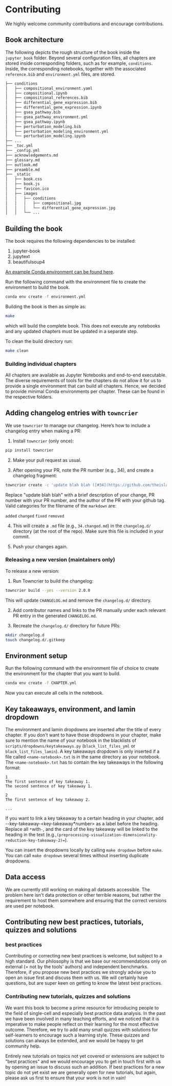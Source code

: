 # Contributing

We highly welcome community contributions and encourage contributions.

## Book architecture

The following depicts the rough structure of the book inside the `jupyter_book` folder.
Beyond several configuration files, all chapters are stored inside corresponding folders, such as for example, `conditions`.
Inside, the corresponding notebooks, together with the associated `reference.bib` and `environment.yml` files, are stored.

```bash
├── conditions
│   ├── compositional_environment.yaml
│   ├── compositional.ipynb
│   ├── compositional_references.bib
│   ├── differential_gene_expression.bib
│   ├── differential_gene_expression.ipynb
│   ├── gsea_pathway.bib
│   ├── gsea_pathway_environment.yml
│   ├── gsea_pathway.ipynb
│   ├── perturbation_modeling.bib
│   ├── perturbation_modeling_environment.yml
│   └── perturbation_modeling.ipynb
├── ...
├── _toc.yml
├── _config.yml
├── acknowledgements.md
├── glossary.md
├── outlook.md
├── preamble.md
├── _static
│   ├── book.css
│   ├── book.js
│   ├── favicon.ico
│   ├── images
│   │   ├── conditions
│   │   │   ├── compositional.jpg
│   │   │   └── differential_gene_expression.jpg
│   │   └── ...
```

## Building the book

The book requires the following dependencies to be installed:

1. jupyter-book
2. jupytext
3. beautifulsoup4

[An example Conda environment can be found here](https://github.com/theislab/single-cell-best-practices/blob/development/environment.yml).

Run the following command with the environment file to create the environment to build the book.

```bash
conda env create -f environment.yml
```

Building the book is then as simple as:

```bash
make
```

which will build the complete book. This does not execute any notebooks and any updated chapters must be updated in a separate step.

To clean the build directory run:

```bash
make clean
```

### Building individual chapters

All chapters are available as Jupyter Notebooks and end-to-end executable.
The diverse requirements of tools for the chapters do not allow it for us to provide a single environment that can build all chapters.
Hence, we decided to provide minimal Conda environments per chapter. These can be found in the respective folders.

## Adding changelog entries with `towncrier`

We use `towncrier` to manage our changelog. Here’s how to include a changelog entry when making a PR:

1. Install `towncrier` (only once):

```bash
pip install towncrier
```

2. Make your pull request as usual.

3. After opening your PR, note the PR number (e.g., 34), and create a changelog fragment:

```bash
towncrier create -c 'update blah blah ([#34](https://github.com/theislab/single-cell-best-practices/pull/34)) <sub>@seohyonkim</sub>' 34.changed.md
```

Replace "update blah blah" with a brief description of your change, PR number with your PR number, and the author of the PR with your github tag.
Valid categories for the filename of the `markdown` are:

`added`
`changed`
`fixed`
`removed`

4. This will create a `.md` file (e.g., `34.changed.md`) in the `changelog.d/` directory (at the root of the repo). Make sure this file is included in your commit.

5. Push your changes again.

### Releasing a new version (maintainers only)

To release a new version:

1. Run Towncrier to build the changelog:

```bash
towncrier build --yes --version 2.0.0
```

This will update `CHANGELOG.md` and remove the `changelog.d/` directory.

2. Add contributor names and links to the PR manually under each relevant PR entry in the generated `CHANGELOG.md`.

3. Recreate the `changelog.d/` directory for future PRs:

```bash
mkdir changelog.d
touch changelog.d/.gitkeep
```

## Environment setup

Run the following command with the environment file of choice to create the environment for the chapter that you want to build.

```bash
conda env create -f CHAPTER.yml
```

Now you can execute all cells in the notebook.

## Key takeaways, environment, and lamin dropdown

The environment and lamin dropdowns are inserted after the title of every chapter.
If you don't want to have those dropdowns in your chapter, make sure to mention the name of your notebook in the blacklists of `scripts/dropdowns/keytakeaways.py` (`black_list_files_yml` or `black_list_files_lamin`).
A key takeaways dropdown is only inserted if a file called `<name-notebook>.txt` is in the same directory as your notebook.
The `<name-notebook>.txt` has to contain the key takeaways in the following format:

```
1
The first sentence of key takeaway 1.
The second sentence of key takeaway 1.

2
The first sentence of key takeaway 2.

...
```

If you want to link a key takeaway to a certain heading in your chapter, add <section-name>-<notebook-name>-key-takeaway-<key-takeaway*number> as a label before the heading.
Replace all `*`with`-`, and the card of the key takeaway will be linked to the heading in the text (e.g.,`(preprocessing-visualization-dimensionality-reduction-key-takeaway-2)=`).

You can insert the dropdowns locally by calling `make dropdown` before `make`.
You can call `make dropdown` several times without inserting duplicate dropdowns.

## Data access

We are currently still working on making all datasets accessible.
The problem here isn't data protection or other terrible reasons, but rather the requirement to host them somewhere and ensuring that the correct versions are used per notebook.

## Contributing new best practices, tutorials, quizzes and solutions

### best practices

Contributing or correcting new best practices is welcome, but subject to a high standard. Our philosophy is that we base our recommendations only on external (= not by the tools' authors) and independent benchmarks. Therefore, if you propose new best practices we strongly advise you to open an issue first and discuss them with us. We will certainly have questions, but are super keen on getting to know the latest best practices.

### Contributing new tutorials, quizzes and solutions

We want this book to become a prime resource for introducing people to the field of single-cell and especially best practice data analysis. In the past we have been involved in many teaching efforts, and we noticed that it is imperative to make people reflect on their learning for the most effective outcome. Therefore, we try to add many small quizzes with solutions for self-learners to encourage such a learning style. These quizzes and solutions can always be extended, and we would be happy to get community help.

Entirely new tutorials on topics not yet covered or extensions are subject to "best practices" and we would encourage you to get in touch first with us by opening an issue to discuss such an addition. If best practices for a new topic do not yet exist we are generally open for new tutorials, but again, please ask us first to ensure that your work is not in vain!
